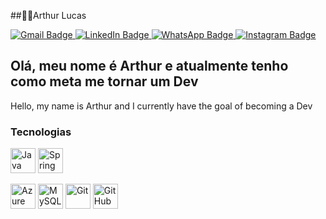  ##👨‍💻Arthur Lucas

<a href="mailto:a.lucasdasilvaa@gmail.com" target="_blank">
  <img src="https://img.shields.io/badge/Gmail-D14836?style=for-the-badge&logo=gmail&logoColor=white" alt="Gmail Badge"/>
</a><a href="www.linkedin.com/in/arthurlucaas" target="_blank">
  <img src="https://img.shields.io/badge/LinkedIn-0077B5?style=for-the-badge&logo=linkedin&logoColor=white" alt="LinkedIn Badge"/>
</a><a href="https://wa.me/+5511939433170" target="_blank">
  <img src="https://img.shields.io/badge/WhatsApp-25D366?style=for-the-badge&logo=whatsapp&logoColor=white" alt="WhatsApp Badge"/>
</a><a href="https://www.instagram.com/arttrh_" target="_blank">
  <img src="https://img.shields.io/badge/Instagram-E4405F?style=for-the-badge&logo=instagram&logoColor=white" alt="Instagram Badge"/>
</a>

Olá, meu nome é Arthur e atualmente tenho como meta me tornar um Dev
-
Hello, my name is Arthur and I currently have the goal of becoming a Dev

### Tecnologias

<p align="left">
  <img alt="Java" src="https://cdn.jsdelivr.net/gh/devicons/devicon/icons/java/java-original-wordmark.svg" height="40" width="40" />
  <img alt="Spring Boot" src="https://cdn.jsdelivr.net/gh/devicons/devicon/icons/spring/spring-original-wordmark.svg" height="40" width="40" />
  </p>

  <p align="left">
 <img alt="Azure SQL" src="https://cdn.jsdelivr.net/gh/devicons/devicon/icons/azuresqldatabase/azuresqldatabase-plain.svg" height="40" width="40" />
      <img alt="MySQL" src="https://cdn.jsdelivr.net/gh/devicons/devicon/icons/mysql/mysql-original-wordmark.svg" height="40" width="40" />
      <img alt="Git" src="https://cdn.jsdelivr.net/gh/devicons/devicon/icons/git/git-plain.svg" height="40" width="40" />
 <img alt="GitHub" src="https://cdn.jsdelivr.net/gh/devicons/devicon/icons/github/github-original-wordmark.svg" height="40" width="40" />
 
